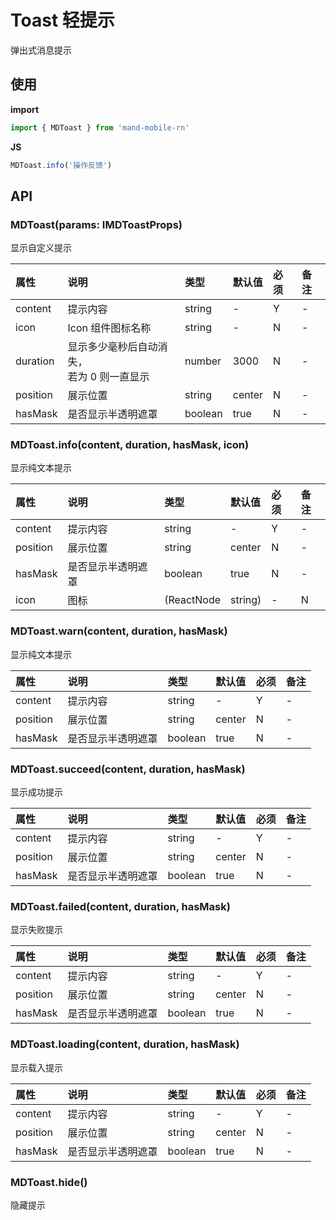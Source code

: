 # Toast 轻提示

弹出式消息提示

## 使用

**import**

```js
import { MDToast } from 'mand-mobile-rn'
```

**JS**

```js
MDToast.info('操作反馈')
```

## API

### MDToast(params: IMDToastProps)

显示自定义提示

| 属性     | 说明                                           | 类型    | 默认值 | 必须 | 备注 |
| :------- | :--------------------------------------------- | :------ | :----- | :--- | :--- |
| content  | 提示内容                                       | string  | -      | Y    | -    |
| icon     | Icon 组件图标名称                              | string  | -      | N    | -    |
| duration | 显示多少毫秒后自动消失，<br/>若为 0 则一直显示 | number  | 3000   | N    | -    |
| position | 展示位置                                       | string  | center | N    | -    |
| hasMask  | 是否显示半透明遮罩                             | boolean | true   | N    | -    |

### MDToast.info(content, duration, hasMask, icon)

显示纯文本提示

| 属性     | 说明               | 类型    | 默认值 | 必须 | 备注 |
| :------- | :----------------- | :------ | :----- | :--- | :--- |
| content  | 提示内容           | string  | -      | Y    | -    |
| position | 展示位置           | string  | center | N    | -    |
| hasMask  | 是否显示半透明遮罩 | boolean | true   | N    | -    |
| icon  | 图标           | (ReactNode | string)  | -      | N   | -    |

### MDToast.warn(content, duration, hasMask)

显示纯文本提示

| 属性     | 说明               | 类型    | 默认值 | 必须 | 备注 |
| :------- | :----------------- | :------ | :----- | :--- | :--- |
| content  | 提示内容           | string  | -      | Y    | -    |
| position | 展示位置           | string  | center | N    | -    |
| hasMask  | 是否显示半透明遮罩 | boolean | true   | N    | -    |

### MDToast.succeed(content, duration, hasMask)

显示成功提示

| 属性     | 说明               | 类型    | 默认值 | 必须 | 备注 |
| :------- | :----------------- | :------ | :----- | :--- | :--- |
| content  | 提示内容           | string  | -      | Y    | -    |
| position | 展示位置           | string  | center | N    | -    |
| hasMask  | 是否显示半透明遮罩 | boolean | true   | N    | -    |

### MDToast.failed(content, duration, hasMask)

显示失败提示

| 属性     | 说明               | 类型    | 默认值 | 必须 | 备注 |
| :------- | :----------------- | :------ | :----- | :--- | :--- |
| content  | 提示内容           | string  | -      | Y    | -    |
| position | 展示位置           | string  | center | N    | -    |
| hasMask  | 是否显示半透明遮罩 | boolean | true   | N    | -    |

### MDToast.loading(content, duration, hasMask)

显示载入提示

| 属性     | 说明               | 类型    | 默认值 | 必须 | 备注 |
| :------- | :----------------- | :------ | :----- | :--- | :--- |
| content  | 提示内容           | string  | -      | Y    | -    |
| position | 展示位置           | string  | center | N    | -    |
| hasMask  | 是否显示半透明遮罩 | boolean | true   | N    | -    |

### MDToast.hide()

隐藏提示
